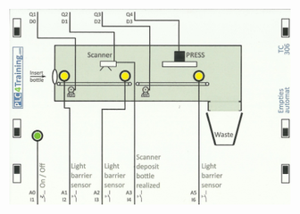 <p align="center">
<img width="700" height="" src="https://github.com/DexterTaha/Controllino-PLC-Sample/blob/main/Training%20Card%20Picture/306.jpg">
</p>
